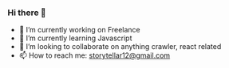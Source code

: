 ### Hi there 👋


- 🔭 I’m currently working on Freelance
- 🌱 I’m currently learning Javascript
- 👯 I’m looking to collaborate on anything crawler, react related
- 📫 How to reach me: storytellar12@gmail.com


